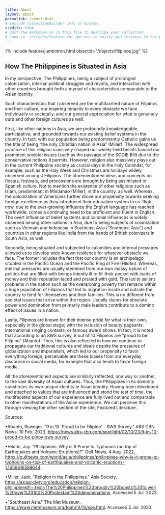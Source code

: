 ```yaml
---
title: About
layout: about
permalink: /about.html
# include CollectionBuilder info at bottom
credits: true
# Edit the markdown on in this file to describe your collection
# Look in _includes/feature for options to easily add features to the page
---
```


{% include feature/jumbotron.html objectid="/objects/filipinos.jpg" %}

## How The Philippines is Situated in Asia

In my perspective, The Philippines, being a subject of prolonged colonization, internal political struggles and revolts, and interaction with other countries brought forth a myriad of characteristics comparable to the Asian identity.

Such characteristics that I observed are the multifaceted nature of Filipinos and their culture, our inspiring tenacity to every obstacle we face individually or societally, and our general appreciation for what is genuinely ours and other foreign cultures as well. 

First, like other nations in Asia, we are profoundly knowledgeable, participative, and grounded towards our existing belief systems in the country. In fact, with our population being predominantly Catholic gains us the title of being “the only Christian nation in Asia” (Miller). The widespread practice of this religion massively shaped our widely-held beliefs toward our prominent societal issues (such as the passage of the SOGIE Bill) due to the conservative notions it permits. However, religion also massively plays out in the current Philippine society as crucial days in the Holy Calendar, for example, such as the Holy Week and Christmas are holidays widely observed amongst Filipinos. The aforementioned ideas and concepts on fiestas, festivals, and processions are brought by being assimilated to Spanish culture. Not to mention the existence of other religions such as Islam, predominant in Mindanao (Miller), in the country, as well. Whereas, the colonization of Americans further drove our propensity towards seeking foreign excellence as they introduced their education system to us. Right now, due to the ever-growing influence the English language has reached worldwide, comes a continuing need to be proficient and fluent in English. The overt influence of belief systems and colonial influences is widely observed among other nations in Asia, due to being subjects of colonization such as Vietnam and Indonesia in Southeast Asia (“Southeast Asia”) and countries in other regions like India from the hands of British colonizers in South Asia, as well. 

Secondly, being situated and subjected to calamities and internal pressures allowed us to develop wide-known resilience for whatever obstacle we face. The former includes the fact that our country is an archipelago situated in the Pacific Ocean and the Pacific Ring of Fire (Hilotin). Whereas, internal pressures are usually stemmed from our own messy nature of politics that are filled with beings intently ill to fill their pocket with loads of money and their reputation laced and praised with gold. This led to salient problems in the nation such as the overarching poverty that remains within a huge population of Filipinos that led to migration inside and outside the country to fend for themselves and their families. This is no different from societal issues that arise within the region. Usually claims for absolute power and domination from primarily male leaders contribute to a domino effect of issues in a nation. 

Lastly, Filipinos are known for their intense pride for what is their own, especially in the global stage; with the inclusion of beauty pageants, international singing contests, or famous award shows. In fact, it is noted that according to an SWS survey, 9 out of 10 Filipinos are “proud to be Filipino” (Abanto). Thus, this is also reflected in how we continue to propagate our traditional cultures and ideals despite the pressures of globalization and imperialism, which led to our propensity to favor everything foreign; perceivable are these biases from our everyday discourse in social media, for example that also tends to favor foreign media.

All the aforementioned aspects are similarly reflected, one way or another, to the vast diversity of Asian cultures. Thus, the Philippines in its diversity constitutes its own unique identity in Asian identity. Having been developed and attached to values that are influenced and stood the test of time, the multifaceted aspects of our experience are fully lived out and comparable to other manifestations of the Asian experience. We can perceive this through viewing the other section of the site, Featured Literature. 

 Sources:
 
•Abanto, Rowegie. "9 in 10 'Proud to be Filipino' - SWS Survey." ABS CBN News, 10 Feb. 2023, https://news.abs-cbn.com/spotlight/02/10/23/9-in-10-proud-to-be-pinoy-sws-survey.

•Hilotin, Jay. "Philippines: Why is It Prone to Typhoons (on top of Earthquakes and Volcanic Eruptions)?" Gulf News, 4 Aug. 2022, https://gulfnews.com/world/asia/philippines/philippines-why-is-it-prone-to-typhoons-on-top-of-earthquakes-and-volcanic-eruptions-1.1659616588644.

•Miller, Jack. "Religion in the Philippines." Asia Society, https://asiasociety.org/education/religion-philippines#:~:text=The%20Philippines%20proudly%20boasts%20to,well%20over%20100%20Protestant%20denominations. Accessed 5 Jul. 2023. 

•"Southeast Asia." The Met Museum, https://www.metmuseum.org/toah/ht/10/sse.html. Accessed 5 Jul. 2023. 
